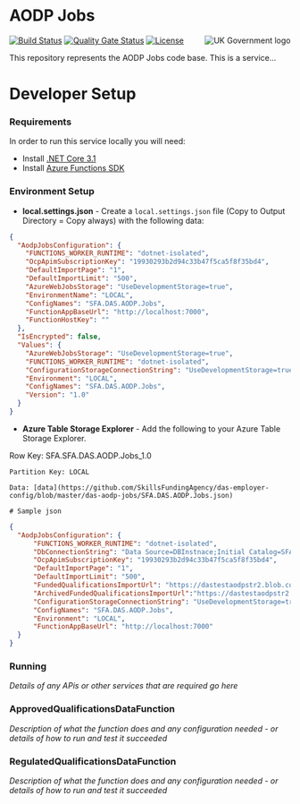 # AODP Jobs

<img src="https://avatars.githubusercontent.com/u/9841374?s=200&v=4" align="right" alt="UK Government logo">

[![Build Status](https://dev.azure.com/sfa-gov-uk/Digital%20Apprenticeship%20Service/_apis/build/status/das-aodp-jobs?branchName=main)](https://dev.azure.com/sfa-gov-uk/Digital%20Apprenticeship%20Service/_build/latest?definitionId=_projectid_&repoName=SkillsFundingAgency%2Fdas-aodp-jobs&branchName=main)
[![Quality Gate Status](https://sonarcloud.io/api/project_badges/measure?project=SkillsFundingAgency_das-aodp-jobs=alert_status)](https://sonarcloud.io/project/overview?id=SkillsFundingAgency_das-aodp-jobs)
[![License](https://img.shields.io/badge/license-MIT-lightgrey.svg?longCache=true&style=flat-square)](https://en.wikipedia.org/wiki/MIT_License)

This repository represents the AODP Jobs code base.  This is a service...

# Developer Setup
### Requirements

In order to run this service locally you will need: 
- Install [.NET Core 3.1](https://www.microsoft.com/net/download)
- Install [Azure Functions SDK](https://docs.microsoft.com/en-us/azure/azure-functions/functions-run-local)


### Environment Setup

* **local.settings.json** - Create a `local.settings.json` file (Copy to Output Directory = Copy always) with the following data:
```json
{
  "AodpJobsConfiguration": {
    "FUNCTIONS_WORKER_RUNTIME": "dotnet-isolated",
    "OcpApimSubscriptionKey": "19930293b2d94c33b47f5ca5f8f35bd4",
    "DefaultImportPage": "1",
    "DefaultImportLimit": "500",
    "AzureWebJobsStorage": "UseDevelopmentStorage=true",
    "EnvironmentName": "LOCAL",
    "ConfigNames": "SFA.DAS.AODP.Jobs",
    "FunctionAppBaseUrl": "http://localhost:7000",
    "FunctionHostKey": ""
  },
  "IsEncrypted": false,
  "Values": {
    "AzureWebJobsStorage": "UseDevelopmentStorage=true",
    "FUNCTIONS_WORKER_RUNTIME": "dotnet-isolated",
    "ConfigurationStorageConnectionString": "UseDevelopmentStorage=true",
    "Environment": "LOCAL",
    "ConfigNames": "SFA.DAS.AODP.Jobs",
    "Version": "1.0"
  }
}
```

* **Azure Table Storage Explorer** - Add the following to your Azure Table Storage Explorer.

Row Key: SFA.SFA.DAS.AODP.Jobs_1.0

    Partition Key: LOCAL

    Data: [data](https://github.com/SkillsFundingAgency/das-employer-config/blob/master/das-aodp-jobs/SFA.DAS.AODP.Jobs.json)

    # Sample json
  ```json
  { 
    "AodpJobsConfiguration": { 
        "FUNCTIONS_WORKER_RUNTIME": "dotnet-isolated", 
        "DbConnectionString": "Data Source=DBInstnace;Initial Catalog=SFA.DAS.AODP;Integrated Security=True;Connect Timeout=30;Encrypt=True;Trust Server Certificate=True;Application Intent=ReadWrite;Multi Subnet Failover=False", 
        "OcpApimSubscriptionKey": "19930293b2d94c33b47f5ca5f8f35bd4", 
        "DefaultImportPage": "1", 
        "DefaultImportLimit": "500", 
        "FundedQualificationsImportUrl": "https://dastestaodpstr2.blob.core.windows.net/funded-qualifications-import/approved.csv?sp=r&st=2025-04-08T11:33:08Z&se=2026-04-08T19:33:08Z&spr=https&sv=2024-11-04&sr=b&sig=J6hXobtYVBVMbhhpx%2BXFSUnVxj9Xz3FdnYBK9zExYFE%3D",
        "ArchivedFundedQualificationsImportUrl":"https://dastestaodpstr2.blob.core.windows.net/funded-qualifications-import/archived.csv?sp=r&st=2025-04-08T11:35:24Z&se=2026-04-08T19:35:24Z&spr=https&sv=2024-11-04&sr=b&sig=%2F7l074oPQ7lo8mMkFNibIqaUOJY%2Bbnui78tL4%2Bh8m6Y%3D",
        "ConfigurationStorageConnectionString": "UseDevelopmentStorage=true;", 
        "ConfigNames": "SFA.DAS.AODP.Jobs", 
        "Environment": "LOCAL",
        "FunctionAppBaseUrl": "http://localhost:7000" 
    } 
  }
  ```


### Running

_Details of any APis or other services that are required go here_

### ApprovedQualificationsDataFunction
_Description of what the function does and any configuration needed - or details of how to run and test it succeeded_

### RegulatedQualificationsDataFunction
_Description of what the function does and any configuration needed - or details of how to run and test it succeeded_
